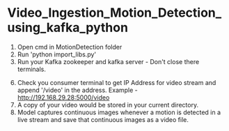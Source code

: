 # Video_Ingestion_Motion_Detection_using_kafka_python
1. Open cmd in MotionDetection folder
2. Run 'python import_libs.py'
3. Run your Kafka zookeeper and kafka server - Don't close there terminals.
<!-- 4. Run 'python consumer.py' in MotionDetection folder.
5. Don't close the current terminal and open a new terminal. Run 'python producer.py' -->
6. Check you consumer terminal to get IP Address for video stream and append '/video' in the address.
Example - http://192.168.29.28:5000/video
7. A copy of your video would be stored in your current directory.
8. Model captures continuous images whenever a motion is detected in a live stream and save that continuous images as a video file.
